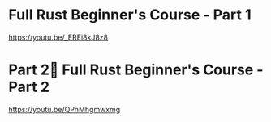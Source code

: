 # Full Rust Beginner's Course - Part 1

https://youtu.be/_EREi8kJ8z8

# Part 2🦀 Full Rust Beginner's Course - Part 2

https://youtu.be/QPnMhgmwxmg

